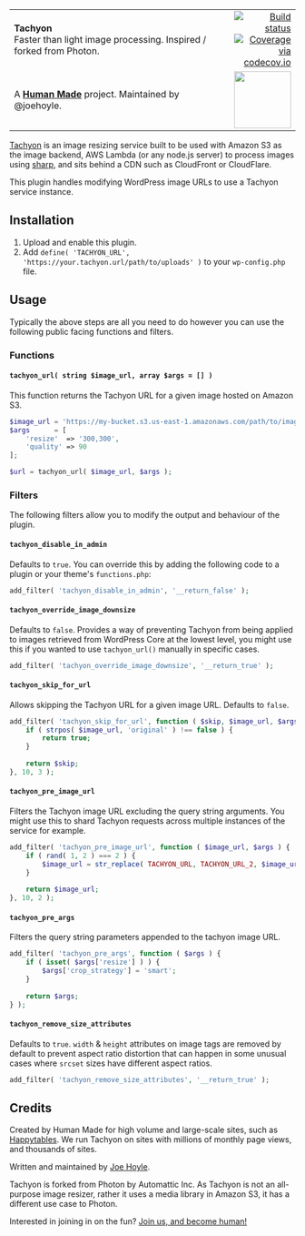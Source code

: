 <table width="100%">
	<tr>
		<td align="left" width="70">
			<strong>Tachyon</strong><br />
			Faster than light image processing. Inspired / forked from Photon.
		</td>
		<td align="right" width="20%">
			<a href="https://travis-ci.org/humanmade/tachyon-plugin">
				<img src="https://travis-ci.org/humanmade/tachyon.svg?branch=master" alt="Build status">
			</a>
			<a href="http://codecov.io/github/humanmade/tachyon-plugin?branch=master">
				<img src="http://codecov.io/github/humanmade/tachyon-plugin/coverage.svg?branch=master" alt="Coverage via codecov.io" />
			</a>
		</td>
	</tr>
	<tr>
		<td>
			A <strong><a href="https://hmn.md/">Human Made</a></strong> project. Maintained by @joehoyle.
		</td>
		<td align="center">
			<img src="https://hmn.md/content/themes/hmnmd/assets/images/hm-logo.svg" width="100" />
		</td>
	</tr>
</table>

[Tachyon](https://github.com/humanmade/tachyon) is an image resizing service built to be used with Amazon S3 as the image backend, AWS Lambda (or any node.js server) to process images using [sharp](http://sharp.pixelplumbing.com/en/stable/), and sits behind a CDN such as CloudFront or CloudFlare.

This plugin handles modifying WordPress image URLs to use a Tachyon service instance.

## Installation

1. Upload and enable this plugin.
2. Add `define( 'TACHYON_URL', 'https://your.tachyon.url/path/to/uploads' )` to your `wp-config.php` file.

## Usage

Typically the above steps are all you need to do however you can use the following public facing functions and filters.

### Functions

#### `tachyon_url( string $image_url, array $args = [] )`

This function returns the Tachyon URL for a given image hosted on Amazon S3.

```php
$image_url = 'https://my-bucket.s3.us-east-1.amazonaws.com/path/to/image.jpg';
$args      = [
	'resize'  => '300,300',
	'quality' => 90
];

$url = tachyon_url( $image_url, $args );
```

### Filters

The following filters allow you to modify the output and behaviour of the plugin.

#### `tachyon_disable_in_admin`

Defaults to `true`. You can override this by adding the following code to a plugin or your theme's `functions.php`:

```php
add_filter( 'tachyon_disable_in_admin', '__return_false' );
```

#### `tachyon_override_image_downsize`

Defaults to `false`. Provides a way of preventing Tachyon from being applied to images retrieved from WordPress Core at the lowest level, you might use this if you wanted to use `tachyon_url()` manually in specific cases.

```php
add_filter( 'tachyon_override_image_downsize', '__return_true' );
```

#### `tachyon_skip_for_url`

Allows skipping the Tachyon URL for a given image URL. Defaults to `false`.

```php
add_filter( 'tachyon_skip_for_url', function ( $skip, $image_url, $args ) {
	if ( strpos( $image_url, 'original' ) !== false ) {
		return true;
	}
	
	return $skip;
}, 10, 3 );
```

#### `tachyon_pre_image_url`

Filters the Tachyon image URL excluding the query string arguments. You might use this to shard Tachyon requests across multiple instances of the service for example.

```php
add_filter( 'tachyon_pre_image_url', function ( $image_url, $args ) {
	if ( rand( 1, 2 ) === 2 ) {
		$image_url = str_replace( TACHYON_URL, TACHYON_URL_2, $image_url );
	}
	
	return $image_url;
}, 10, 2 );
```

#### `tachyon_pre_args`

Filters the query string parameters appended to the tachyon image URL.

```php
add_filter( 'tachyon_pre_args', function ( $args ) {
	if ( isset( $args['resize'] ) ) {
		$args['crop_strategy'] = 'smart';
	}
	
	return $args;
} );
```

#### `tachyon_remove_size_attributes`

Defaults to `true`. `width` & `height` attributes on image tags are removed by default to prevent aspect ratio distortion that can happen in some unusual cases where `srcset` sizes have different aspect ratios.


```php
add_filter( 'tachyon_remove_size_attributes', '__return_true' );
```

## Credits
Created by Human Made for high volume and large-scale sites, such as [Happytables](http://happytables.com/). We run Tachyon on sites with millions of monthly page views, and thousands of sites.

Written and maintained by [Joe Hoyle](https://github.com/joehoyle).

Tachyon is forked from Photon by Automattic Inc. As Tachyon is not an all-purpose image resizer, rather it uses a media library in Amazon S3, it has a different use case to Photon.

Interested in joining in on the fun? [Join us, and become human!](https://hmn.md/is/hiring/)
